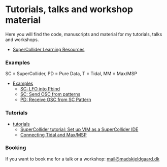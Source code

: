 # Tutorials, talks and workshop material 

Here you will find the code, manuscripts and material for my tutorials, talks
and workshops.

* [SuperCollider Learning Resources](sc-learning-resources.md)

### Examples
SC = SuperCollider, PD = Pure Data, T = Tidal, MM = Max/MSP
* [Examples](examples/)
    * [SC: LFO into Pbind](examples/lfo-into-pbind.scd)
    * [SC: Send OSC from patterns](examples/pbind-send-osc.scd)
    * [PD: Receive OSC from SC Pattern](examples/pbind-send-osc-RECEIVER.scd)

### Tutorials
* [tutorials](tutorials)
    * [SuperCollider tutorial: Set up VIM as a SuperCollider IDE](tutorials/scvim/scvim-installation.md)
    * [Connecting Tidal and Max/MSP](tutorials/connecting_tidal_and_maxmsp/connecting_tidal_and_maxmsp.md)

### Booking

If you want to book me for a talk or a workshop: mail@madskjeldgaard.dk
